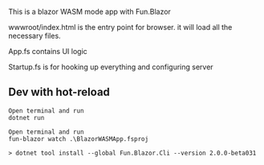 This is a blazor WASM mode app with Fun.Blazor

wwwroot/index.html is the entry point for browser. it will load all the necessary files.

App.fs contains UI logic

Startup.fs is for hooking up everything and configuring server


## Dev with hot-reload

    Open terminal and run
    dotnet run
    
    Open terminal and run
    fun-blazor watch .\BlazorWASMApp.fsproj 

    > dotnet tool install --global Fun.Blazor.Cli --version 2.0.0-beta031
